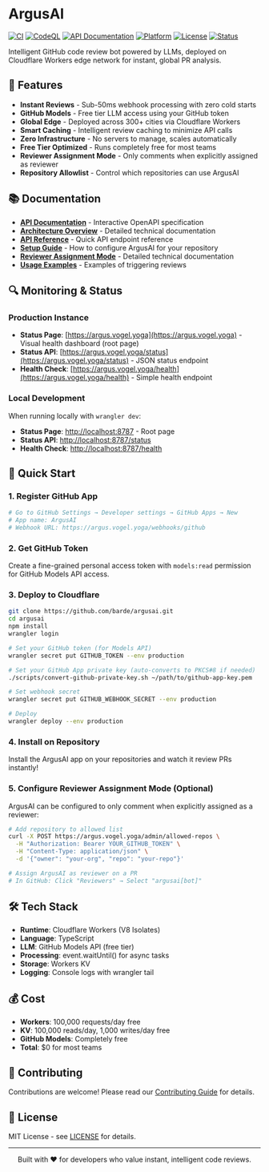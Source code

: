 # ArgusAI

[![CI](https://github.com/barde/argusai/actions/workflows/ci.yml/badge.svg)](https://github.com/barde/argusai/actions/workflows/ci.yml)
[![CodeQL](https://github.com/barde/argusai/actions/workflows/codeql.yml/badge.svg)](https://github.com/barde/argusai/actions/workflows/codeql.yml)
[![API Documentation](https://img.shields.io/badge/API-Swagger-85EA2D?logo=swagger)](https://editor.swagger.io/?url=https://raw.githubusercontent.com/barde/argusai/master/argusai-openapi.yaml)
[![Platform](https://img.shields.io/badge/Platform-Cloudflare_Workers-F38020?logo=cloudflare)](https://workers.cloudflare.com/)
[![License](https://img.shields.io/badge/License-MIT-blue.svg)](LICENSE)
[![Status](https://img.shields.io/badge/Status-Page-brightgreen)](https://argus.vogel.yoga)

Intelligent GitHub code review bot powered by LLMs, deployed on Cloudflare Workers edge network for instant, global PR analysis.

## 🚀 Features

- **Instant Reviews** - Sub-50ms webhook processing with zero cold starts
- **GitHub Models** - Free tier LLM access using your GitHub token
- **Global Edge** - Deployed across 300+ cities via Cloudflare Workers
- **Smart Caching** - Intelligent review caching to minimize API calls
- **Zero Infrastructure** - No servers to manage, scales automatically
- **Free Tier Optimized** - Runs completely free for most teams
- **Reviewer Assignment Mode** - Only comments when explicitly assigned as reviewer
- **Repository Allowlist** - Control which repositories can use ArgusAI

## 📚 Documentation

- [**API Documentation**](https://editor.swagger.io/?url=https://raw.githubusercontent.com/barde/argusai/master/argusai-openapi.yaml) - Interactive OpenAPI specification
- [**Architecture Overview**](github-llm-code-review-bot.md) - Detailed technical documentation
- [**API Reference**](API.md) - Quick API endpoint reference
- [**Setup Guide**](docs/setup-guide.md) - How to configure ArgusAI for your repository
- [**Reviewer Assignment Mode**](docs/reviewer-assignment-mode.md) - Detailed technical documentation
- [**Usage Examples**](examples/trigger-review.md) - Examples of triggering reviews

## 🔍 Monitoring & Status

### Production Instance
- **Status Page**: [https://argus.vogel.yoga](https://argus.vogel.yoga) - Visual health dashboard (root page)
- **Status API**: [https://argus.vogel.yoga/status](https://argus.vogel.yoga/status) - JSON status endpoint
- **Health Check**: [https://argus.vogel.yoga/health](https://argus.vogel.yoga/health) - Simple health endpoint

### Local Development
When running locally with `wrangler dev`:
- **Status Page**: [http://localhost:8787](http://localhost:8787) - Root page
- **Status API**: [http://localhost:8787/status](http://localhost:8787/status)
- **Health Check**: [http://localhost:8787/health](http://localhost:8787/health)

## 🎯 Quick Start

### 1. Register GitHub App
```bash
# Go to GitHub Settings → Developer settings → GitHub Apps → New
# App name: ArgusAI
# Webhook URL: https://argus.vogel.yoga/webhooks/github
```

### 2. Get GitHub Token
Create a fine-grained personal access token with `models:read` permission for GitHub Models API access.

### 3. Deploy to Cloudflare
```bash
git clone https://github.com/barde/argusai.git
cd argusai
npm install
wrangler login

# Set your GitHub token (for Models API)
wrangler secret put GITHUB_TOKEN --env production

# Set your GitHub App private key (auto-converts to PKCS#8 if needed)
./scripts/convert-github-private-key.sh ~/path/to/github-app-key.pem

# Set webhook secret
wrangler secret put GITHUB_WEBHOOK_SECRET --env production

# Deploy
wrangler deploy --env production
```

### 4. Install on Repository
Install the ArgusAI app on your repositories and watch it review PRs instantly!

### 5. Configure Reviewer Assignment Mode (Optional)
ArgusAI can be configured to only comment when explicitly assigned as a reviewer:

```bash
# Add repository to allowed list
curl -X POST https://argus.vogel.yoga/admin/allowed-repos \
  -H "Authorization: Bearer YOUR_GITHUB_TOKEN" \
  -H "Content-Type: application/json" \
  -d '{"owner": "your-org", "repo": "your-repo"}'

# Assign ArgusAI as reviewer on a PR
# In GitHub: Click "Reviewers" → Select "argusai[bot]"
```

## 🛠️ Tech Stack

- **Runtime**: Cloudflare Workers (V8 Isolates)
- **Language**: TypeScript
- **LLM**: GitHub Models API (free tier)
- **Processing**: event.waitUntil() for async tasks
- **Storage**: Workers KV
- **Logging**: Console logs with wrangler tail

## 💰 Cost

- **Workers**: 100,000 requests/day free
- **KV**: 100,000 reads/day, 1,000 writes/day free
- **GitHub Models**: Completely free
- **Total**: $0 for most teams

## 🤝 Contributing

Contributions are welcome! Please read our [Contributing Guide](CONTRIBUTING.md) for details.

## 📄 License

MIT License - see [LICENSE](LICENSE) for details.

---

<p align="center">
Built with ❤️ for developers who value instant, intelligent code reviews.
</p>